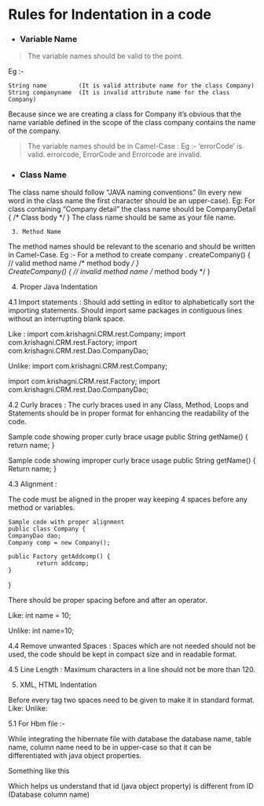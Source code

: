 # Rules for Indentation in a code

+ ### Variable Name


> The variable names should be valid to the point.


Eg :-
```  
String name 		(It is valid attribute name for the class Company)
String companyname 	(It is invalid attribute name for the class Company)
```
Because since we are creating a class for Company it’s obvious that the name variable defined in the scope of the class company contains the name of the company.

> The variable names should be in Camel-Case :
Eg :-	‘errorCode’ is valid. 
                    	errorcode, ErrorCode and Errorcode are invalid.


+ ### Class Name

The class name should follow “JAVA naming conventions” (In every new word in the class name the first character should be an upper-case).
Eg: 	For class containing “Company detail” the class name should be
               	CompanyDetail {
		/*
Class body
		*/
}
The class name should be same as your file name.

     3. Method Name 

The method names should be relevant to the scenario and should be written in Camel-Case.
Eg :-	For a method to create company .
	createCompany() {	// valid method name
/* method body */
}	
	CreateCompany() {	// invalid method name
	/* method body */
	}     





4. Proper Java Indentation

4.1 Import statements :
Should add setting in editor to alphabetically sort the importing statements.
Should import same packages in contiguous lines without an interrupting blank space. 	

Like :
import com.krishagni.CRM.rest.Company;
import com.krishagni.CRM.rest.Factory;
import com.krishagni.CRM.rest.Dao.CompanyDao;

Unlike:
	import com.krishagni.CRM.rest.Company;

import com.krishagni.CRM.rest.Factory;
import com.krishagni.CRM.rest.Dao.CompanyDao;

4.2 Curly braces :
The curly braces used in any Class, Method, Loops and Statements should be in proper format for enhancing the readability of the code.

Sample code showing proper curly brace usage
	public String getName() {
return name;
}

Sample code showing improper curly brace usage
public String getName() 
{
   	 Return name;
}










4.3 Alignment :

The code must be aligned in the proper way keeping 4 spaces before any method or variables.

	Sample code with proper alignment
 	public class Company {
    CompanyDao dao;
    Company comp = new Company();    
    
    public Factory getAddcomp() {
	        return addcomp;
    }
}

There should be proper spacing before and after an operator.

Like:
int name = 10; 

Unlike:
	int name=10;

4.4 Remove unwanted Spaces :
Spaces which are not needed should not be used, the code should be kept in compact size and in readable format.

4.5 Line Length :
Maximum characters in a line should not be more than 120.













5. XML, HTML Indentation

Before every tag two spaces need to be given to make it in standard format.
Like:
<bean id = "dao" class = "com.krishagni.CRM.rest.Dao.CompanyDaoImpl">
  <property name = "sessionFactory" ref = "sessionFactory"> </property>
</bean>
Unlike:
<bean id = "dao" class = "com.krishagni.CRM.rest.Dao.CompanyDaoImpl">
   	 <property name="sessionFactory" ref = "sessionFactory"></property>
</bean>

5.1 For Hbm file :-

While integrating the hibernate file with database the database name, table name, column name need to be in upper-case so that it can be differentiated with java object properties.  

Something like this 
	<id name = "id" type = "int">
        	  <column name = "ID" />
        	</id>

Which helps us understand that id (java object property) is different from ID (Database column name)
